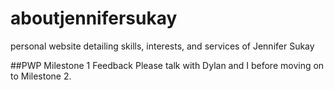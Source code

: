 # aboutjennifersukay
personal website detailing skills, interests, and services of Jennifer Sukay

##PWP Milestone 1 Feedback
Please talk with Dylan and I before moving on to Milestone 2.

